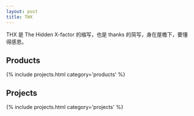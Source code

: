 ```yaml
---
layout: post
title: THX
---
```


THX 是 The Hidden X-factor 的缩写，也是 thanks 的简写，身在屋檐下，要懂得感恩。

## Products

{% include projects.html category='products' %}

## Projects

{% include projects.html category='projects' %}
